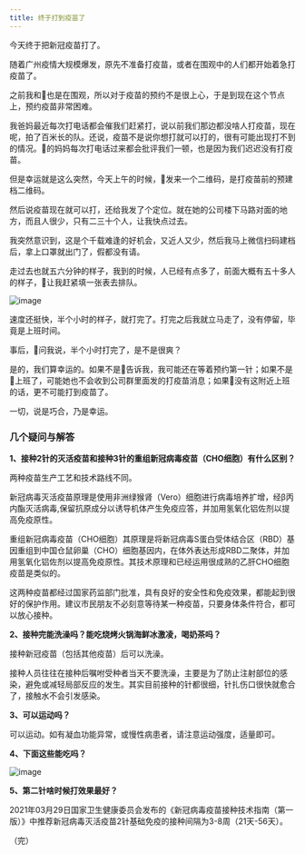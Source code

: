 ```yaml
---
title: 终于打到疫苗了
---
```


今天终于把新冠疫苗打了。

随着广州疫情大规模爆发，原先不准备打疫苗，或者在围观中的人们都开始着急打疫苗了。

之前我和🐹也是在围观，所以对于疫苗的预约不是很上心，于是到现在这个节点上，预约疫苗非常困难。

我爸妈最近每次打电话都会催我们赶紧打，说以前我们那边都没啥人打疫苗，现在呢，拍了百米长的队。还说，疫苗不是说你想打就可以打的，很有可能出现打不到的情况。🐹的妈妈每次打电话过来都会批评我们一顿，也是因为我们迟迟没有打疫苗。

但是幸运就是这么突然，今天上午的时候，🐹发来一个二维码，是打疫苗前的预建档二维码。

然后说疫苗现在就可以打，还给我发了个定位。就在她的公司楼下马路对面的地方，而且人很少，只有二三十个人，让我快点过去。

我突然意识到，这是个千载难逢的好机会，又近人又少，然后我马上微信扫码建档后，拿上口罩就出门了，假都没有请。

走过去也就五六分钟的样子，我到的时候，人已经有点多了，前面大概有五十多人的样子，🐹让我赶紧填一张表去排队。

![image](https://user-images.githubusercontent.com/23518990/124858138-14d36a00-dfe0-11eb-822c-abceccc16987.png)

速度还挺快，半个小时的样子，就打完了。打完之后我就立马走了，没有停留，毕竟是上班时间。

事后，🐹问我说，半个小时打完了，是不是很爽？

是的，我们算幸运的。如果不是🐹告诉我，我可能还在等着预约第一针；如果不是🐹上班了，可能她也不会收到公司群里面发的打疫苗消息；如果🐹没有这附近上班的话，更不可能打到疫苗了。

一切，说是巧合，乃是幸运。



### 几个疑问与解答

**1、接种2针的灭活疫苗和接种3针的重组新冠病毒疫苗（CHO细胞）有什么区别？**

两种疫苗生产工艺和技术路线不同。

新冠病毒灭活疫苗原理是使用非洲绿猴肾（Vero）细胞进行病毒培养扩增，经β丙内酯灭活病毒,保留抗原成分以诱导机体产生免疫应答，并加用氢氧化铝佐剂以提高免疫原性。

重组新冠病毒疫苗（CHO细胞）其原理是将新冠病毒S蛋白受体结合区（RBD）基因重组到中国仓鼠卵巢（CHO）细胞基因内，在体外表达形成RBD二聚体，并加用氢氧化铝佐剂以提高免疫原性。其技术原理和已经运用很成熟的乙肝CHO细胞疫苗是类似的。

这两种疫苗都经过国家药监部门批准，具有良好的安全性和免疫效果，都能起到很好的保护作用。建议市民朋友不必刻意等待某一种疫苗，只要身体条件符合，都可以放心接种。

**2、接种完能洗澡吗？能吃烧烤火锅海鲜冰激凌，喝奶茶吗？**

接种新冠疫苗（包括其他疫苗）后可以洗澡。

接种人员往往在接种后嘱咐受种者当天不要洗澡，主要是为了防止注射部位的感染，避免或减轻局部反应的发生。其实目前接种的针都很细，针扎伤口很快就愈合了，接触水不会引发感染。

**3、可以运动吗？**

可以运动。如有凝血功能异常，或慢性病患者，请注意运动强度，适量即可。

**4、下面这些能吃吗？**

![image](https://user-images.githubusercontent.com/23518990/124858172-21f05900-dfe0-11eb-90a5-ef879656d2f4.png)

**5、第二针啥时候打效果最好？**

2021年03月29日国家卫生健康委员会发布的《新冠病毒疫苗接种技术指南（第一版）》中推荐新冠病毒灭活疫苗2针基础免疫的接种间隔为3-8周（21天-56天）。

（完）

